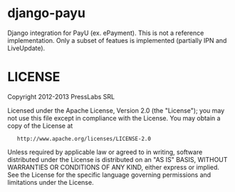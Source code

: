 django-payu
===========

Django integration for PayU (ex. ePayment). This is not a reference implementation. Only a subset of featues is implemented (partially IPN and LiveUpdate).


LICENSE
===========

Copyright 2012-2013 PressLabs SRL

   Licensed under the Apache License, Version 2.0 (the "License");
   you may not use this file except in compliance with the License.
   You may obtain a copy of the License at

       http://www.apache.org/licenses/LICENSE-2.0

   Unless required by applicable law or agreed to in writing, software
   distributed under the License is distributed on an "AS IS" BASIS,
   WITHOUT WARRANTIES OR CONDITIONS OF ANY KIND, either express or implied.
   See the License for the specific language governing permissions and
   limitations under the License.
